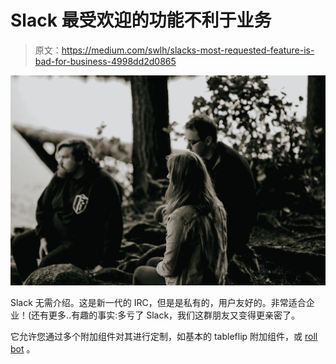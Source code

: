 # Slack 最受欢迎的功能不利于业务

> 原文：<https://medium.com/swlh/slacks-most-requested-feature-is-bad-for-business-4998dd2d0865>

![](img/47593969b2b8a170dad45b410f4a21a7.png)

Slack 无需介绍。这是新一代的 IRC，但是是私有的，用户友好的。非常适合企业！(还有更多..有趣的事实:多亏了 Slack，我们这群朋友又变得更亲密了。

它允许您通过多个附加组件对其进行定制，如基本的 tableflip 附加组件，或 [roll bot](http://slack-roll.herokuapp.com/) 。